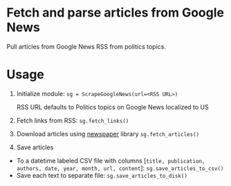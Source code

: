 # Fetch and parse articles from Google News
Pull articles from Google News RSS from politics topics.

# Usage
1) Initialize module:
`sg = ScrapeGoogleNews(url=<RSS URL>)`

   RSS URL defaults to Politics topics on Google News localized to US

2) Fetch links from RSS:
`sg.fetch_links()`

3) Download articles using [newspaper](https://newspaper.readthedocs.io/en/latest/) library
`sg.fetch_articles()`

4) Save articles
* To a datetime labeled CSV file with columns [`title, publication, authors, date, year, month, url, content`]:
`sg.save_articles_to_csv()`
* Save each text to separate file:
`sg.save_articles_to_disk()`
